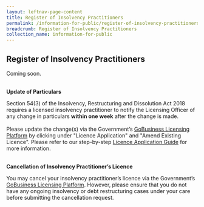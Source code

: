```yaml
---
layout: leftnav-page-content
title: Register of Insolvency Practitioners
permalink: /information-for-public/register-of-insolvency-practitioners/
breadcrumb: Register of Insolvency Practitioners
collection_name: information-for-public
---
```


**Register of Insolvency Practitioners**<br>
---
Coming soon.
<br><br>

**Update of Particulars**<br>

Section 54(3) of the Insolvency, Restructuring and Dissolution Act 2018 requires a licensed insolvency practitioner to notify the Licensing Officer of any change in particulars **within one week** after the change is made.
<br><br>
Please update the change(s) via the Government’s <a href="https://www.gobusiness.gov.sg/licences" target="_blank">GoBusiness Licensing Platform</a> by clicking under "Licence Application" and "Amend Existing Licence". Please refer to our step-by-step <a href="/files/20200706 Licence Application Guide for Insolvency Practitioners.pdf" target="_blank">Licence Application Guide</a> for more information.
<br><br>

**Cancellation of Insolvency Practitioner’s Licence**<br>

You may cancel your insolvency practitioner’s licence via the Government’s <a href="https://www.gobusiness.gov.sg/licences" target="_blank">GoBusiness Licensing Platform</a>. However, please ensure that you do not have any ongoing insolvency or debt restructuring cases under your care before submitting the cancellation request.
<br>
